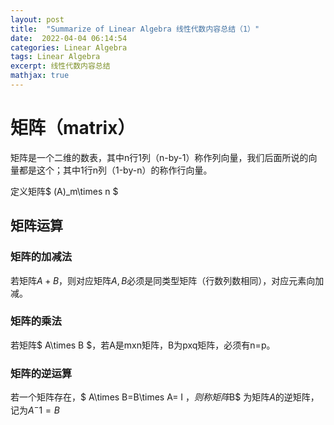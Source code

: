 ```yaml
---
layout: post
title:  "Summarize of Linear Algebra 线性代数内容总结（1）"
date:  2022-04-04 06:14:54
categories: Linear Algebra
tags: Linear Algebra
excerpt: 线性代数内容总结
mathjax: true
---
```



# 矩阵（matrix）

矩阵是一个二维的数表，其中n行1列（n-by-1）称作列向量，我们后面所说的向量都是这个；其中1行n列（1-by-n）的称作行向量。

定义矩阵$ (A)_m\times n $

## 矩阵运算

### 矩阵的加减法
若矩阵$A+B$，则对应矩阵$A,B$必须是同类型矩阵（行数列数相同），对应元素向加减。

### 矩阵的乘法
若矩阵$ A\times B $，若A是mxn矩阵，B为pxq矩阵，必须有n=p。

### 矩阵的逆运算

若一个矩阵存在，$ A\times B=B\times A= I $，则称矩阵$B$ 为矩阵$A$的逆矩阵，记为$A^-1=B$
